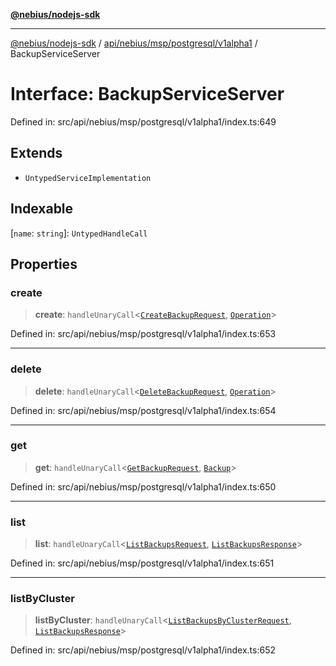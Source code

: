 [**@nebius/nodejs-sdk**](../../../../../../README.md)

---

[@nebius/nodejs-sdk](../../../../../../README.md) / [api/nebius/msp/postgresql/v1alpha1](../README.md) / BackupServiceServer

# Interface: BackupServiceServer

Defined in: src/api/nebius/msp/postgresql/v1alpha1/index.ts:649

## Extends

- `UntypedServiceImplementation`

## Indexable

\[`name`: `string`\]: `UntypedHandleCall`

## Properties

### create

> **create**: `handleUnaryCall`\<[`CreateBackupRequest`](CreateBackupRequest.md), [`Operation`](../../../../common/v1alpha1/interfaces/Operation.md)\>

Defined in: src/api/nebius/msp/postgresql/v1alpha1/index.ts:653

---

### delete

> **delete**: `handleUnaryCall`\<[`DeleteBackupRequest`](DeleteBackupRequest.md), [`Operation`](../../../../common/v1alpha1/interfaces/Operation.md)\>

Defined in: src/api/nebius/msp/postgresql/v1alpha1/index.ts:654

---

### get

> **get**: `handleUnaryCall`\<[`GetBackupRequest`](GetBackupRequest.md), [`Backup`](Backup.md)\>

Defined in: src/api/nebius/msp/postgresql/v1alpha1/index.ts:650

---

### list

> **list**: `handleUnaryCall`\<[`ListBackupsRequest`](ListBackupsRequest.md), [`ListBackupsResponse`](ListBackupsResponse.md)\>

Defined in: src/api/nebius/msp/postgresql/v1alpha1/index.ts:651

---

### listByCluster

> **listByCluster**: `handleUnaryCall`\<[`ListBackupsByClusterRequest`](ListBackupsByClusterRequest.md), [`ListBackupsResponse`](ListBackupsResponse.md)\>

Defined in: src/api/nebius/msp/postgresql/v1alpha1/index.ts:652
